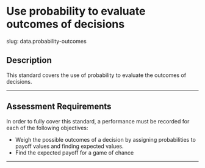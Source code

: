 # Use probability to evaluate outcomes of decisions

slug: data.probability-outcomes

## Description
This standard covers the use of probability to evaluate the outcomes of decisions.


---
## Assessment Requirements
In order to fully cover this standard, a performance must be recorded for each of the following objectives:

- Weigh the possible outcomes of a decision by assigning probabilities to payoff values and finding expected values.
- Find the expected payoff for a game of chance

---
